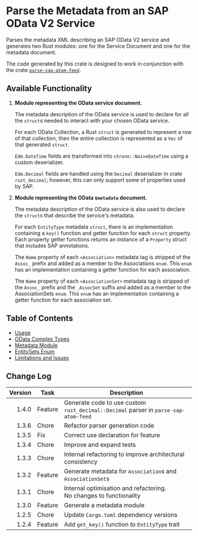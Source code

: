 # Parse the Metadata from an SAP OData V2 Service

Parses the metadata XML describing an SAP OData V2 service and generates two Rust modules: one for the Service Document and one for the metadata document.

The code generated by this crate is designed to work in conjunction with the crate [`parse-sap-atom-feed`](https://crates.io/crates/parse-sap-atom-feed).

## Available Functionality

1. **Module representing the OData service document.**

   The metadata description of the OData service is used to declare for all the `struct`s needed to interact with your chosen OData service.
   
   For each OData Collection, a Rust `struct` is generated to represent a row of that collection, then the entire collection is represented as a `Vec` of that generated `struct`.
   
   `Edm.DateTime` fields are transformed into `chrono::NaiveDateTime` using a custom deserializer.

   `Edm.Decimal` fields are handled using the `Decimal` deserializer in crate `rust_decimal`; however, this can only support some of properties used by SAP.

1. **Module representing the OData `$metadata` document.**

   The metadata description of the OData service is also used to declare the `struct`s that describe the service's metadata.

   For each `EntityType` metadata `struct`, there is an implementation containing a `key()` function and getter function for each `struct` property.
   Each property getter functions returns an instance of a `Property` struct that includes SAP annotations.

   The `Name` property of each `<Association>` metadata tag is stripped of the `Assoc_` prefix and added as a member to the Associations `enum`.
   This `enum` has an implementation containing a getter function for each association.

   The `Name` property of each `<AssociationSet>` metadata tag is stripped of the `Assoc_` prefix and the `_AssocSet` suffix and added as a member to the AssociationSets `enum`.
   This `enum` has an implementation containing a getter function for each association set.

## Table of Contents

* [Usage](./docs/usage.md)
* [OData Complex Types](./docs/complex_types.md)
* [Metadata Module](./docs/metadata.md)
* [EntitySets Enum](./docs/entitysets_enum.md)
* [Limitations and Issues](./docs/limitations.md)

## Change Log

| Version | Task    | Description
|--:|---------|---
1.4.0 | Feature | Generate code to use custom `rust_decimal::Decimal` parser in `parse-sap-atom-feed`
1.3.6 | Chore   | Refactor parser generation code
1.3.5 | Fix     | Correct use declaration for feature
1.3.4 | Chore   | Improve and expand tests
1.3.3 | Chore   | Internal refactoring to improve architectural consistency
1.3.2 | Feature | Generate metadata for `Association`s and `AssociationSet`s
1.3.1 | Chore   | Internal optimisation and refactoring.<br>No changes to functionality
1.3.0 | Feature | Generate a metadata module
1.2.5 | Chore   | Update `Cargo.toml` dependency versions
1.2.4 | Feature | Add `get_key()` function to `EntityType` trait
